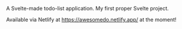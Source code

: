 A Svelte-made todo-list application. My first proper Svelte project.

Available via Netlify at https://awesomedo.netlify.app/ at the moment!
